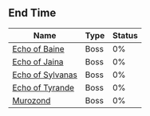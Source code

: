 ## End Time

| Name | Type | Status |
| --- | --- | --- |
| [Echo of Baine](Echo%20of%20Baine) | Boss | 0% |
| [Echo of Jaina](Echo%20of%20Jaina) | Boss | 0% |
| [Echo of Sylvanas](Echo%20of%20Sylvanas) | Boss | 0% |
| [Echo of Tyrande](Echo%20of%20Tyrande) | Boss | 0% |
| [Murozond](Murozond) | Boss | 0% |
